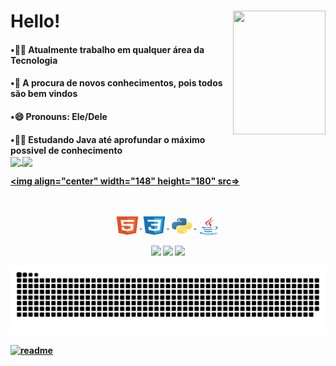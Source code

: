 <h1> Hello! 

<img align="right" width="148" height="198" src=""/>
<h4> •🧑‍💻 Atualmente trabalho em qualquer área da Tecnologia
<h4> •🚀 A procura de novos conhecimentos, pois todos são bem vindos
<h4> •😄 Pronouns: Ele/Dele
<h4> •👨‍💻 Estudando Java até aprofundar o máximo possivel de conhecimento

  
<div>
  <a href="https://github.com/NattanGama">
  <img height="180em"   align="center" src="https://github-readme-stats.vercel.app/api?username=NattanGama&show_icons=true&theme=react&include_all_commits=true&count_private=true"/>
  <img height="180em"  align="center" src="https://github-readme-stats.vercel.app/api/top-langs/?username=NattanGama&layout=compact&langs_count=7&theme=react" />

  <img align="center" width="148" height="180" src=>
</div>
 <br>
<div  align="center"> 
  <div style="display: inline_block"><br>
  <img align="center" alt="HTML" height="30" width="40" src="https://raw.githubusercontent.com/devicons/devicon/master/icons/html5/html5-original.svg">
  <img align="center" alt="CSS" height="30" width="40" src="https://raw.githubusercontent.com/devicons/devicon/master/icons/css3/css3-original.svg">
  <img align="center" alt="Python" height="30" width="40" src="https://raw.githubusercontent.com/devicons/devicon/master/icons/python/python-original.svg">
  <img align="center" alt="java" height="30" width="40" src="https://raw.githubusercontent.com/devicons/devicon/master/icons/java/java-original.svg">
 
    
</div>
  <br><a href="https://www.youtube.com/channel/UCjybf7Y4d3slcFQAtw5UfUQ" target="_blank"><img src="https://img.shields.io/badge/-Youtube-%23EA4335?style=for-the-badge&logo=youtube&logoColor=white" target="_blank"></a>
  <a href="https://www.instagram.com/nattangama/" target="_blank"><img src="https://img.shields.io/badge/-Instagram-%23E4405F?style=for-the-badge&logo=instagram&logoColor=white" target="_blank"></a>
  <a href="https://br.linkedin.com/in/nattan-gama-05369a192" target="_blank"><img src="https://img.shields.io/badge/-LinkedIn-%230077B5?style=for-the-badge&logo=linkedin&logoColor=white" target="_blank"></a> 
 
  ![Snake animation](https://github.com/ellen2121/ellen2121/blob/output/github-contribution-grid-snake.svg)
 
</div>
 
[![readme](https://github-readme-stats.vercel.app/api/pin/?username=NattanGama&repo=NattanGama&theme=react)](https://github.com/NattanGama/NattanGama)

